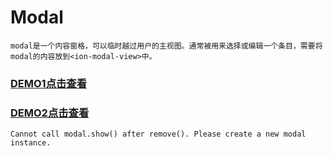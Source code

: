 # Modal

    modal是一个内容窗格，可以临时越过用户的主视图。通常被用来选择或编辑一个条目，需要将modal的内容放到<ion-modal-view>中。
    
### [DEMO1点击查看](http://xinhualufang-org.github.io/ionic/Components-Modal/demo1.html)

### [DEMO2点击查看](http://xinhualufang-org.github.io/ionic/Components-Modal/demo2.html)


    Cannot call modal.show() after remove(). Please create a new modal instance.
